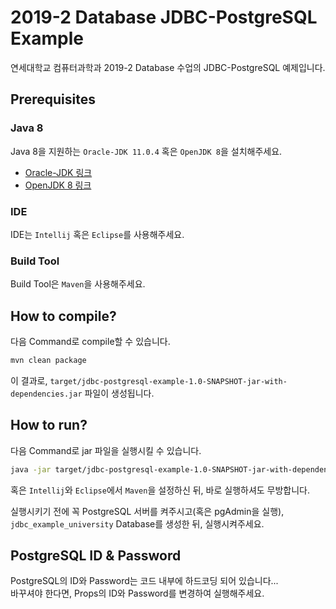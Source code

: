 # 2019-2 Database JDBC-PostgreSQL Example
연세대학교 컴퓨터과학과 2019-2 Database 수업의 JDBC-PostgreSQL 예제입니다.

## Prerequisites
### Java 8
Java 8을 지원하는 `Oracle-JDK 11.0.4` 혹은 `OpenJDK 8`을 설치해주세요.
* [Oracle-JDK 링크](https://www.oracle.com/technetwork/java/javase/downloads/index.html)
* [OpenJDK 8 링크](https://openjdk.java.net/install/)

### IDE
IDE는 `Intellij` 혹은 `Eclipse`를 사용해주세요.

### Build Tool
Build Tool은 `Maven`을 사용해주세요.

## How to compile?
다음 Command로 compile할 수 있습니다.
```bash
mvn clean package
```

이 결과로, `target/jdbc-postgresql-example-1.0-SNAPSHOT-jar-with-dependencies.jar` 파일이 생성됩니다.

## How to run?
다음 Command로 jar 파일을 실행시킬 수 있습니다.
```bash
java -jar target/jdbc-postgresql-example-1.0-SNAPSHOT-jar-with-dependencies.jar
```

혹은 `Intellij`와 `Eclipse`에서 `Maven`을 설정하신 뒤, 바로 실행하셔도 무방합니다.

실행시키기 전에 꼭 PostgreSQL 서버를 켜주시고(혹은 pgAdmin을 실행), `jdbc_example_university` Database를 생성한 뒤, 실행시켜주세요.

## PostgreSQL ID & Password
PostgreSQL의 ID와 Password는 코드 내부에 하드코딩 되어 있습니다... \
바꾸셔야 한다면, Props의 ID와 Password를 변경하여 실행해주세요.